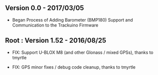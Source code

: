 Version 0.0 - 2017/03/05
------------------------
 * Began Process of Adding Barometer (BMP180) Support and Communication to the Trackuino Firmware


Root : Version 1.52 - 2016/08/25
--------------------------------

 * FIX: Support U-BLOX M8 (and other Glonass / mixed GPSs), thanks to tmyrtle

 * FIX: GPS minor fixes / debug code cleanup, thanks to tmyrtle

